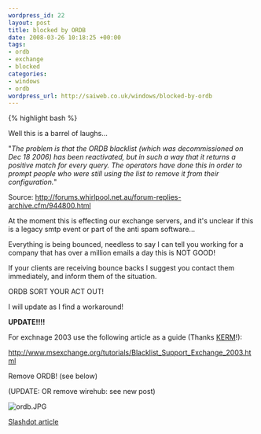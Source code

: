 ```yaml
--- 
wordpress_id: 22
layout: post
title: blocked by ORDB
date: 2008-03-26 10:18:25 +00:00
tags: 
- ordb
- exchange
- blocked
categories: 
- windows
- ordb
wordpress_url: http://saiweb.co.uk/windows/blocked-by-ordb
---
```

<p>{% highlight bash %}</p>
<p>Well this is a barrel of laughs...</p>
<p>"<em>The problem is that the ORDB blacklist (which was decommissioned on Dec 18 2006) has been reactivated, but in such a way that it returns a positive match for every query. The operators have done this in order to prompt people who were still using the list to remove it from their configuration.</em>"</p>
<p>Source: <a href="http://forums.whirlpool.net.au/forum-replies-archive.cfm/944800.html">http://forums.whirlpool.net.au/forum-replies-archive.cfm/944800.html</a></p>
<p>At the moment this is effecting our exchange servers, and it's unclear if this is a legacy smtp event or part of the anti spam software...</p>
<p>Everything is being bounced, needless to say I can tell you working for a company that has over a million emails a day this is NOT GOOD!</p>
<p>If your clients are receiving bounce backs I suggest you contact them immediately, and inform them of the situation.</p>
<p>ORDB SORT YOUR ACT OUT!</p>
<p>I will update as I find a workaround!</p>
<p><strong>UPDATE!!!!</strong></p>
<p>For exchnage 2003 use the following article as a guide (Thanks <a href="http://www.absolutech.co.uk/">KERM</a>!):</p>
<p><a href="http://www.msexchange.org/tutorials/Blacklist_Support_Exchange_2003.html">http://www.msexchange.org/tutorials/Blacklist_Support_Exchange_2003.html </a></p>
<p>Remove ORDB! (see below)</p>
<p>(UPDATE: OR remove wirehub: see new post)</p>
<p><img src="http://cdn.saiweb.co.uk/uploads/2008/03/ordb.JPG" alt="ordb.JPG" /></p>

<a href="http://it.slashdot.org/article.pl?sid=08/03/25/2124224">Slashdot article</a>
